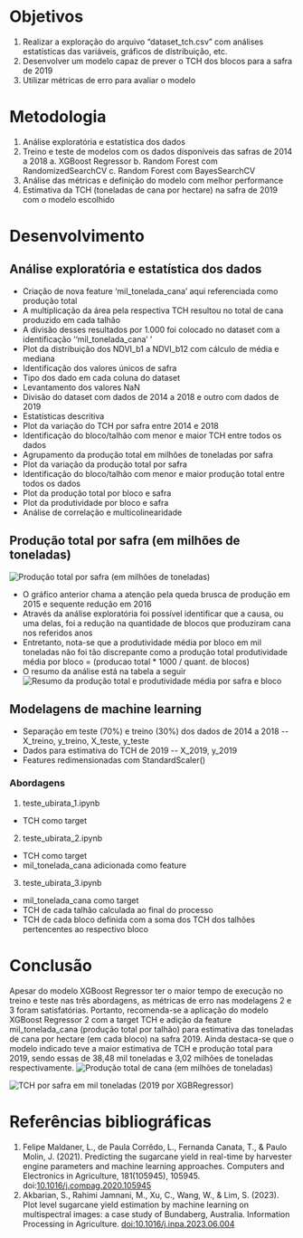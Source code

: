 # Objetivos

1. Realizar a exploração do arquivo “dataset_tch.csv” com análises estatísticas das variáveis, gráficos de distribuição, etc.
2. Desenvolver um modelo capaz de prever o TCH dos blocos para a safra de 2019
3. Utilizar métricas de erro para avaliar o modelo

# Metodologia

1. Análise exploratória e estatística dos dados
2. Treino e teste de modelos com os dados disponíveis das safras de 2014 a 2018
a. XGBoost Regressor
b. Random Forest com RandomizedSearchCV
c. Random Forest com BayesSearchCV
3. Análise das métricas e definição do modelo com melhor performance
4. Estimativa da TCH (toneladas de cana por hectare) na safra de 2019 com o modelo escolhido

# Desenvolvimento
## Análise exploratória e estatística dos dados
- Criação de nova feature ‘mil_tonelada_cana’ aqui referenciada como produção total
- A multiplicação da área pela respectiva TCH resultou no total de cana produzido em cada talhão
- A divisão desses resultados por 1.000 foi colocado no dataset com a identificação ‘‘mil_tonelada_cana’ ’
- Plot da distribuição dos NDVI_b1 a NDVI_b12 com cálculo de média e mediana
- Identificação dos valores únicos de safra
- Tipo dos dado em cada coluna do dataset
- Levantamento dos valores NaN
- Divisão do dataset com dados de 2014 a 2018 e outro com dados de 2019
- Estatísticas descritiva
- Plot da variação do TCH por safra entre 2014 e 2018
- Identificação do bloco/talhão com menor e maior TCH entre todos os dados
- Agrupamento da produção total em milhões de toneladas por safra
- Plot da variação da produção total por safra
- Identificação do bloco/talhão com menor e maior produção total entre todos os dados
- Plot da produção total por bloco e safra
- Plot da produtividade por bloco e safra
- Análise de correlação e multicolinearidade

## Produção total por safra (em milhões de toneladas)
![Produção total por safra (em milhões de toneladas)](https://i.ibb.co/dGdzKcD/Produ-o-total-por-safra-em-milh-es-de-toneladas.png)
- O gráfico anterior chama a atenção pela queda brusca de produção em 2015 e sequente redução em 2016
- Através da análise exploratória foi possível identificar que a causa, ou uma delas, foi a redução na quantidade de blocos que produziram cana nos referidos anos
- Entretanto, nota-se que a produtividade média por bloco em mil toneladas não foi tão discrepante como a produção total
produtividade média por bloco = (producao total * 1000 / quant. de blocos)
- O resumo da análise está na tabela a seguir
![Resumo da produção total e produtividade média por safra e bloco](https://i.ibb.co/tKvv1MK/tabela-resumo-safra-producao-blocos.png)

## Modelagens de machine learning

- Separação em teste (70%) e treino (30%) dos dados de 2014 a 2018
-- X_treino, y_treino, X_teste, y_teste
- Dados para estimativa do TCH de 2019
-- X_2019, y_2019
- Features redimensionadas com StandardScaler()

### Abordagens
1. teste_ubirata_1.ipynb
- TCH como target
2. teste_ubirata_2.ipynb
- TCH como target
- mil_tonelada_cana adicionada como feature
3. teste_ubirata_3.ipynb
- mil_tonelada_cana como target
- TCH de cada talhão calculada ao final do processo
- TCH de cada bloco definida com a soma dos TCH dos talhões pertencentes ao respectivo bloco

# Conclusão
Apesar do modelo XGBoost Regressor ter o maior tempo de execução no treino e teste nas três abordagens, as métricas de
erro nas modelagens 2 e 3 foram satisfatórias.
Portanto, recomenda-se a aplicação do modelo XGBoost Regressor 2 com a target TCH e adição da feature mil_tonelada_cana (produção total por talhão) para estimativa das toneladas de cana por hectare (em cada bloco) na safra 2019.
Ainda destaca-se que o modelo indicado teve a maior estimativa de TCH e produção total para 2019, sendo essas de 38,48 mil toneladas e 3,02 milhões de toneladas respectivamente.
![Produção total de cana (em milhões de toneladas)](https://i.ibb.co/jGbqYhV/Produ-o-total-de-cana-em-milh-es-de-toneladas.png)

![TCH por safra em mil toneladas (2019 por XGBRegressor)](https://i.ibb.co/7YfQ4SV/TCH-por-safra-em-mil-toneladas-2019-por-XGBRegressor.png)

# Referências bibliográficas
1. Felipe Maldaner, L., de Paula Corrêdo, L., Fernanda Canata, T., & Paulo Molin, J. (2021). Predicting the sugarcane yield in real-time by harvester engine parameters and machine learning approaches. Computers and Electronics in Agriculture, 181(105945), 105945. doi:[10.1016/j.compag.2020.105945](https://www.sciencedirect.com/science/article/abs/pii/S0168169920331501)
2. Akbarian, S., Rahimi Jamnani, M., Xu, C., Wang, W., & Lim, S. (2023). Plot level sugarcane yield estimation by machine learning on multispectral images: a case study of Bundaberg, Australia. Information Processing in Agriculture. [doi:10.1016/j.inpa.2023.06.004](https://www.sciencedirect.com/science/article/pii/S2214317323000574)
